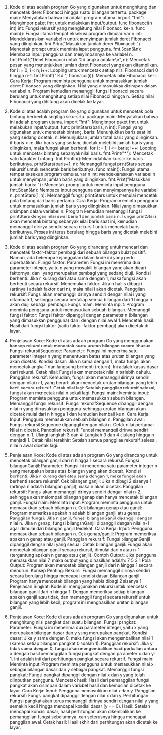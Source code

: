1. Kode di atas adalah program Go yang digunakan untuk menghitung dan mencetak deret Fibonacci hingga suatu bilangan tertentu.
package main: Menyatakan bahwa ini adalah program utama.
import "fmt": Mengimpor paket fmt untuk melakukan input/output.
func fibonacci(n int) int: Fungsi rekursif yang menghitung nilai Fibonacci ke-n.
func main(): Fungsi utama tempat eksekusi program dimulai.
var n int: Mendeklarasikan variabel n untuk menyimpan jumlah deret Fibonacci yang diinginkan.
fmt.Print("Masukkan jumlah deret Fibonacci: ") : Mencetak prompt untuk meminta input pengguna.
fmt.Scan(&n): Membaca input pengguna dan menyimpannya ke variabel n.
fmt.Printf("Deret Fibonacci untuk %d angka adalah:\n", n): Mencetak pesan yang menunjukkan jumlah deret Fibonacci yang akan ditampilkan.
for i := 0; i < n; i++: Looping untuk mencetak setiap nilai Fibonacci dari 0 hingga n-1.
fmt.Printf("%d ", fibonacci(i)): Mencetak nilai Fibonacci ke-i.
Cara Kerja:
Program meminta pengguna untuk memasukkan jumlah deret Fibonacci yang diinginkan.
Nilai yang dimasukkan disimpan dalam variabel n.
Program kemudian memanggil fungsi fibonacci secara berulang untuk menghitung setiap nilai Fibonacci hingga n.
Setiap nilai Fibonacci yang dihitung akan dicetak ke layar.

2. Kode di atas adalah program Go yang digunakan untuk mencetak pola bintang berbentuk segitiga siku-siku.
package main: Menyatakan bahwa ini adalah program utama.
import "fmt": Mengimpor paket fmt untuk melakukan input/output.
func printStars(baris, n int): Fungsi yang digunakan untuk mencetak bintang.
baris: Menunjukkan baris saat ini yang sedang dicetak.
n: Menunjukkan jumlah total baris yang diinginkan.
if baris > n: Jika baris yang sedang dicetak melebihi jumlah baris yang diinginkan, maka fungsi akan berhenti.
for i := 1; i <= baris; i++: Looping untuk mencetak bintang sebanyak nilai baris.
fmt.Print("*"): Mencetak satu karakter bintang.
fmt.Println(): Memindahkan kursor ke baris berikutnya.
printStars(baris+1, n): Memanggil fungsi printStars secara rekursif untuk mencetak baris berikutnya.
func main(): Fungsi utama tempat eksekusi program dimulai.
var n int: Mendeklarasikan variabel n untuk menyimpan jumlah baris yang diinginkan.
fmt.Print("Masukkan jumlah baris: ") : Mencetak prompt untuk meminta input pengguna.
fmt.Scan(&n): Membaca input pengguna dan menyimpannya ke variabel n.
printStars(1, n): Memanggil fungsi printStars untuk memulai mencetak pola bintang dari baris pertama.
Cara Kerja:
Program meminta pengguna untuk memasukkan jumlah baris yang diinginkan.
Nilai yang dimasukkan disimpan dalam variabel n.
Program kemudian memanggil fungsi printStars dengan nilai awal baris 1 dan jumlah baris n.
Fungsi printStars akan mencetak bintang sebanyak nilai baris saat ini, kemudian memanggil dirinya sendiri secara rekursif untuk mencetak baris berikutnya. Proses ini terus berulang hingga baris yang dicetak melebihi jumlah baris yang diinginkan.

3. Kode di atas adalah program Go yang dirancang untuk mencari dan mencetak faktor-faktor pembagi dari sebuah bilangan bulat positif. Namun, ada beberapa kejanggalan dalam kode ini yang perlu diperhatikan.
Fungsi faktor:
Parameter: Fungsi ini menerima dua parameter integer, yaitu n yang mewakili bilangan yang akan dicari faktornya, dan i yang merupakan pembagi yang sedang diuji.
Kondisi berhenti: Jika n kurang dari atau sama dengan 1, maka fungsi akan berhenti secara rekursif.
Menemukan faktor: Jika n habis dibagi i (artinya i adalah faktor dari n), maka nilai i akan dicetak.
Panggilan rekursif: Fungsi akan memanggil dirinya sendiri dengan nilai i yang ditambah 1, sehingga secara bertahap semua bilangan dari 1 hingga n akan diuji sebagai pembagi.
Fungsi main:
Meminta input: Program meminta pengguna untuk memasukkan sebuah bilangan.
Memanggil fungsi faktor: Fungsi faktor dipanggil dengan parameter n (bilangan yang dimasukkan pengguna) dan i dengan nilai awal 1.
Mencetak hasil: Hasil dari fungsi faktor (yaitu faktor-faktor pembagi) akan dicetak di layar.

4. Penjelasan Kode:
Kode di atas adalah program Go yang menggunakan konsep rekursi untuk mencetak suatu urutan bilangan secara khusus.
Fungsi rekursifSequence:
Parameter: Fungsi ini menerima satu parameter integer n yang menentukan batas atas urutan bilangan yang akan dicetak.
Kondisi dasar: Jika n sama dengan 1, maka fungsi akan mencetak angka 1 dan langsung berhenti (return). Ini adalah kasus dasar dari rekursi.
Cetak nilai: Fungsi akan mencetak nilai n terlebih dahulu.
Panggilan rekursif: Kemudian, fungsi akan memanggil dirinya sendiri dengan nilai n-1, yang berarti akan mencetak urutan bilangan yang lebih kecil secara rekursif.
Cetak nilai lagi: Setelah panggilan rekursif selesai, fungsi akan mencetak nilai n sekali lagi.
Fungsi main:
Meminta input: Program meminta pengguna untuk memasukkan sebuah bilangan.
Memanggil fungsi rekursif: Fungsi rekursifSequence dipanggil dengan nilai n yang dimasukkan pengguna, sehingga urutan bilangan akan dicetak mulai dari n hingga 1 dan kemudian kembali ke n.
Cara Kerja:
Input: Pengguna memasukkan sebuah bilangan n.
Panggilan awal: Fungsi rekursifSequence dipanggil dengan nilai n.
Cetak nilai pertama: Nilai n dicetak.
Panggilan rekursif: Fungsi memanggil dirinya sendiri dengan n-1.
Ulangi langkah 3 dan 4: Langkah 3 dan 4 diulang hingga n menjadi 1.
Cetak nilai terakhir: Setelah semua panggilan rekursif selesai, nilai n awal dicetak lagi.

5. Penjelasan Kode:
Kode di atas adalah program Go yang dirancang untuk mencetak bilangan ganjil dari n hingga 1 secara rekursif.
Fungsi bilanganGanjil:
Parameter: Fungsi ini menerima satu parameter integer n yang merupakan batas atas bilangan yang akan dicetak.
Kondisi berhenti: Jika n kurang dari atau sama dengan 1, maka fungsi akan berhenti secara rekursif.
Cek bilangan ganjil: Jika n dibagi 2 sisanya 1 (artinya n adalah bilangan ganjil), maka n akan dicetak.
Panggilan rekursif: Fungsi akan memanggil dirinya sendiri dengan nilai n-2, sehingga akan melompati bilangan genap dan hanya mencetak bilangan ganjil.
Fungsi main:
Meminta input: Program meminta pengguna untuk memasukkan sebuah bilangan n.
Cek bilangan genap atau ganjil: Program memeriksa apakah n adalah bilangan ganjil atau genap.
Panggilan fungsi:
Jika n ganjil, fungsi bilanganGanjil dipanggil dengan nilai n.
Jika n genap, fungsi bilanganGanjil dipanggil dengan nilai n-1 agar dimulai dari bilangan ganjil terdekat.
Cara Kerja:
Input: Pengguna memasukkan sebuah bilangan n.
Cek genap/ganjil: Program memeriksa apakah n genap atau ganjil.
Panggilan rekursif: Fungsi bilanganGanjil dipanggil dengan nilai yang sesuai.
Cetak bilangan ganjil: Fungsi akan mencetak bilangan ganjil secara rekursif, dimulai dari n atau n-1 (tergantung apakah n genap atau ganjil).
Contoh Output:
Jika pengguna memasukkan nilai 7, maka output yang dihasilkan adalah:
7 5 3 1
Pola Output:
Program akan mencetak bilangan ganjil dari n hingga 1 secara menurun.
Konsep Penting:
Rekursi: Fungsi memanggil dirinya sendiri secara berulang hingga mencapai kondisi dasar.
Bilangan ganjil: Program hanya mencetak bilangan yang habis dibagi 2 sisanya 1.
Penjelasan Singkat:
Kode ini menggunakan rekursi untuk mencetak bilangan ganjil dari n hingga 1. Dengan memeriksa setiap bilangan apakah ganjil atau tidak, dan memanggil fungsi secara rekursif untuk bilangan yang lebih kecil, program ini menghasilkan urutan bilangan ganjil.

6. Penjelasan Kode:
Kode di atas adalah program Go yang digunakan untuk menghitung nilai pangkat dari suatu bilangan.
Fungsi pangkat:
Parameter: Fungsi ini menerima dua parameter integer, yaitu x yang merupakan bilangan dasar dan y yang merupakan pangkat.
Kondisi dasar: Jika y sama dengan 0, maka fungsi akan mengembalikan nilai 1 (karena setiap bilangan pangkat 0 adalah 1).
Panggilan rekursif: Jika y tidak sama dengan 0, fungsi akan mengembalikan hasil perkalian antara x dengan hasil pemanggilan fungsi pangkat dengan parameter x dan y-1. Ini adalah inti dari perhitungan pangkat secara rekursif.
Fungsi main:
Meminta input: Program meminta pengguna untuk memasukkan nilai x sebagai bilangan dasar dan y sebagai pangkat.
Memanggil fungsi pangkat: Fungsi pangkat dipanggil dengan nilai x dan y yang telah diinputkan pengguna.
Mencetak hasil: Hasil dari pemanggilan fungsi pangkat akan disimpan dalam variabel hasil dan kemudian dicetak ke layar.
Cara Kerja:
Input: Pengguna memasukkan nilai x dan y.
Panggilan rekursif: Fungsi pangkat dipanggil dengan nilai x dan y.
Perhitungan: Fungsi pangkat akan terus memanggil dirinya sendiri dengan nilai y yang semakin kecil hingga mencapai kondisi dasar (y == 0).
Hasil: Setelah mencapai kondisi dasar, hasil perhitungan akan dikembalikan ke pemanggilan fungsi sebelumnya, dan seterusnya hingga mencapai panggilan awal.
Cetak hasil: Hasil akhir dari perhitungan akan dicetak ke layar.
